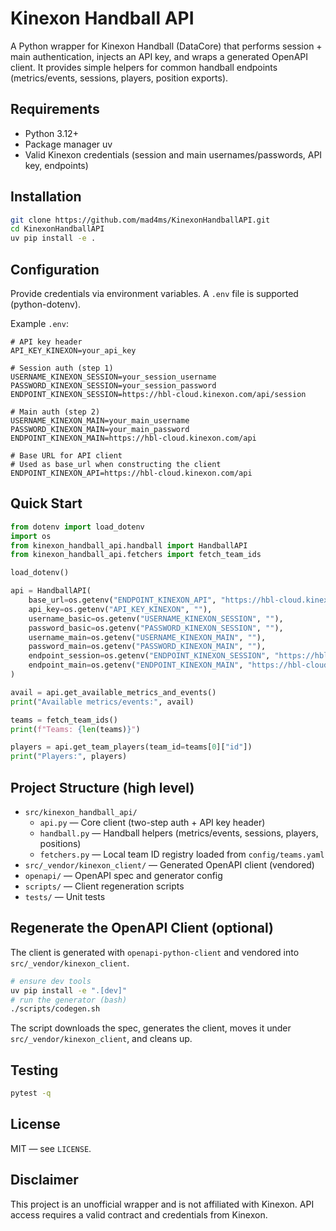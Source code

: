 # Kinexon Handball API

A Python wrapper for Kinexon Handball (DataCore) that performs session + main authentication, injects an API key, and wraps a generated OpenAPI client. It provides simple helpers for common handball endpoints (metrics/events, sessions, players, position exports).

## Requirements
- Python 3.12+
- Package manager uv
- Valid Kinexon credentials (session and main usernames/passwords, API key, endpoints)

## Installation
```bash
git clone https://github.com/mad4ms/KinexonHandballAPI.git
cd KinexonHandballAPI
uv pip install -e .
```

## Configuration
Provide credentials via environment variables. A `.env` file is supported (python-dotenv).

Example `.env`:
```env
# API key header
API_KEY_KINEXON=your_api_key

# Session auth (step 1)
USERNAME_KINEXON_SESSION=your_session_username
PASSWORD_KINEXON_SESSION=your_session_password
ENDPOINT_KINEXON_SESSION=https://hbl-cloud.kinexon.com/api/session

# Main auth (step 2)
USERNAME_KINEXON_MAIN=your_main_username
PASSWORD_KINEXON_MAIN=your_main_password
ENDPOINT_KINEXON_MAIN=https://hbl-cloud.kinexon.com/api

# Base URL for API client
# Used as base_url when constructing the client
ENDPOINT_KINEXON_API=https://hbl-cloud.kinexon.com/api
```

## Quick Start
```python
from dotenv import load_dotenv
import os
from kinexon_handball_api.handball import HandballAPI
from kinexon_handball_api.fetchers import fetch_team_ids

load_dotenv()

api = HandballAPI(
    base_url=os.getenv("ENDPOINT_KINEXON_API", "https://hbl-cloud.kinexon.com/api"),
    api_key=os.getenv("API_KEY_KINEXON", ""),
    username_basic=os.getenv("USERNAME_KINEXON_SESSION", ""),
    password_basic=os.getenv("PASSWORD_KINEXON_SESSION", ""),
    username_main=os.getenv("USERNAME_KINEXON_MAIN", ""),
    password_main=os.getenv("PASSWORD_KINEXON_MAIN", ""),
    endpoint_session=os.getenv("ENDPOINT_KINEXON_SESSION", "https://hbl-cloud.kinexon.com/api/session"),
    endpoint_main=os.getenv("ENDPOINT_KINEXON_MAIN", "https://hbl-cloud.kinexon.com/api"),
)

avail = api.get_available_metrics_and_events()
print("Available metrics/events:", avail)

teams = fetch_team_ids()
print(f"Teams: {len(teams)}")

players = api.get_team_players(team_id=teams[0]["id"])
print("Players:", players)
```

## Project Structure (high level)
- `src/kinexon_handball_api/`
  - `api.py` — Core client (two-step auth + API key header)
  - `handball.py` — Handball helpers (metrics/events, sessions, players, positions)
  - `fetchers.py` — Local team ID registry loaded from `config/teams.yaml`
- `src/_vendor/kinexon_client/` — Generated OpenAPI client (vendored)
- `openapi/` — OpenAPI spec and generator config
- `scripts/` — Client regeneration scripts
- `tests/` — Unit tests

## Regenerate the OpenAPI Client (optional)
The client is generated with `openapi-python-client` and vendored into `src/_vendor/kinexon_client`.

```bash
# ensure dev tools
uv pip install -e ".[dev]"
# run the generator (bash)
./scripts/codegen.sh
```

The script downloads the spec, generates the client, moves it under `src/_vendor/kinexon_client`, and cleans up.

## Testing
```bash
pytest -q
```

## License
MIT — see `LICENSE`.

## Disclaimer
This project is an unofficial wrapper and is not affiliated with Kinexon. API access requires a valid contract and credentials from Kinexon.
